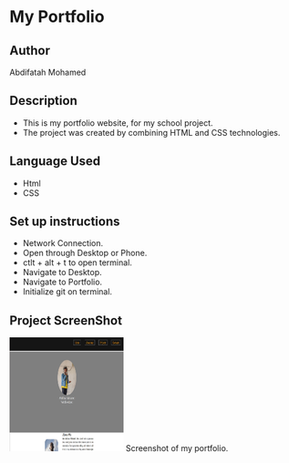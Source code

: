 # My Portfolio

## Author

Abdifatah Mohamed

## Description

- This is my portfolio website, for my school project.
- The project was created by combining HTML and CSS technologies.

## Language Used

- Html
- CSS

## Set up instructions
- Network Connection.
- Open through Desktop or Phone.
- ctlt + alt + t to open terminal.
- Navigate to Desktop.
- Navigate to Portfolio.
- Initialize git on terminal.
 ## Project ScreenShot
 <img src="images/pic-57.jpg" height="200" width="200">
 Screenshot of my portfolio.
 
